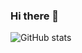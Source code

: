 ### Hi there 👋
![GitHub stats](https://github-readme-stats.vercel.app/api?username=qwenode&theme=tokyonight&show_icons=true)
